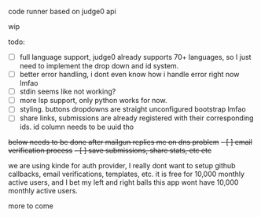 code runner based on judge0 api

wip

todo:
- [ ] full language support, judge0 already supports 70+ languages, so I just need to implement the drop down and id system.
- [ ] better error handling, i dont even know how i handle error right now lmfao
- [ ] stdin seems like not working?
- [ ] more lsp support, only python works for now. 
- [ ] styling. buttons dropdowns are straight unconfigured bootstrap lmfao
- [ ] share links, submissions are already registered with their corresponding ids. id column needs to be uuid tho

~~below needs to be done after mailgun replies me on dns problem~~
~~- [ ] email verification process~~
~~- [ ] save submissions, share stats, etc etc~~

we are using kinde for auth provider, I really dont want to setup github callbacks, email verifications, templates, etc. it is free for 10,000 monthly active users, and I bet my left and right balls this app wont have 10,000 monthly active users.

more to come
